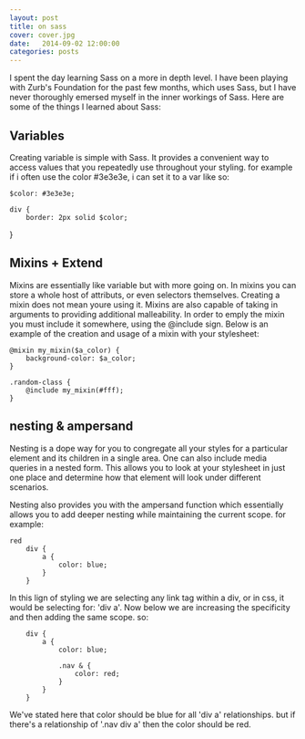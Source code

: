 ```yaml
---
layout: post
title: on sass
cover: cover.jpg
date:   2014-09-02 12:00:00
categories: posts
---
```


I spent the day learning Sass on a more in depth level. I have been playing with Zurb's Foundation for the past few months, which uses Sass, but I have never thoroughly emersed myself in the inner workings of Sass. Here are some of the things I learned about Sass: 

## Variables

Creating variable is simple with Sass. It provides a convenient way to access values that you repeatedly use throughout your styling. for example if i often use the color #3e3e3e, i can set it to a var like so:

 	$color: #3e3e3e;

 	div {
 		border: 2px solid $color;
  }


## Mixins + Extend

Mixins are essentially like variable but with more going on. In mixins you can store a whole host of attributs, or even selectors themselves. Creating a mixin does not mean youre using it. Mixins are also capable of taking in arguments to providing additional malleability. In order to emply the mixin you must include it somewhere, using the @include sign. Below is an example of the creation and usage of a mixin with your stylesheet:

	@mixin my_mixin($a_color) {
		background-color: $a_color;
	}

	.random-class {
		@include my_mixin(#fff);
	}


## nesting & ampersand

Nesting is a dope way for you to congregate all your styles for a particular element and its children in a single area. One can also include media queries in a nested form. This allows you to look at your stylesheet in just one place and determine how that element will look under different scenarios. 

Nesting also provides you with the ampersand function which essentially allows you to add deeper nesting while maintaining the current scope. for example:

```
red
	div {
		a {
			color: blue;
		}
	}
```

In this lign of styling we are selecting any link tag within a div, or in css, it would be selecting for: 'div a'. Now below we are increasing the specificity and then adding the same scope. so:

```
	div {
		a {
			color: blue;

			.nav & {
				color: red;
			}
		}
	}
```

We've stated here that color should be blue for all 'div a' relationships. but if there's a relationship of '.nav div a' then the color should be red. 